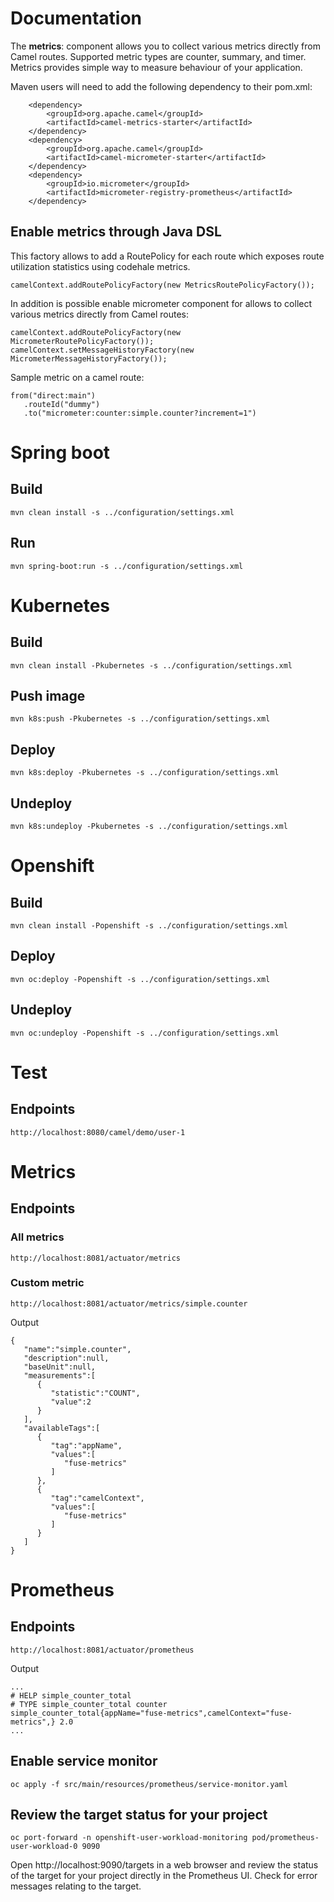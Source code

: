 

# Documentation
The **metrics**: component allows you to collect various metrics directly from Camel routes. Supported metric types are counter, summary, and timer. Metrics provides simple way to measure behaviour of your application. 

Maven users will need to add the following dependency to their pom.xml:
```
    <dependency>
        <groupId>org.apache.camel</groupId>
        <artifactId>camel-metrics-starter</artifactId>
    </dependency>
    <dependency>     
        <groupId>org.apache.camel</groupId>     
        <artifactId>camel-micrometer-starter</artifactId>
    </dependency>
    <dependency>
        <groupId>io.micrometer</groupId>
        <artifactId>micrometer-registry-prometheus</artifactId>
    </dependency>
```

## Enable metrics through Java DSL

This factory allows to add a RoutePolicy for each route which exposes route utilization statistics using codehale metrics.

```
camelContext.addRoutePolicyFactory(new MetricsRoutePolicyFactory());
```

In addition is possible enable micrometer component for allows to collect various metrics directly from Camel routes:
```
camelContext.addRoutePolicyFactory(new MicrometerRoutePolicyFactory());
camelContext.setMessageHistoryFactory(new MicrometerMessageHistoryFactory());
```

Sample metric on a camel route:
```
from("direct:main")
   .routeId("dummy")
   .to("micrometer:counter:simple.counter?increment=1")
```


# Spring boot

## Build
```
mvn clean install -s ../configuration/settings.xml
```

## Run
```
mvn spring-boot:run -s ../configuration/settings.xml
```


# Kubernetes

## Build
```
mvn clean install -Pkubernetes -s ../configuration/settings.xml
```

## Push image
```
mvn k8s:push -Pkubernetes -s ../configuration/settings.xml
```

## Deploy
```
mvn k8s:deploy -Pkubernetes -s ../configuration/settings.xml
```

## Undeploy
```
mvn k8s:undeploy -Pkubernetes -s ../configuration/settings.xml
```


# Openshift

## Build
```
mvn clean install -Popenshift -s ../configuration/settings.xml
```

## Deploy
```
mvn oc:deploy -Popenshift -s ../configuration/settings.xml
```

## Undeploy
```
mvn oc:undeploy -Popenshift -s ../configuration/settings.xml
```


# Test

## Endpoints

```
http://localhost:8080/camel/demo/user-1
```

# Metrics

## Endpoints

### All metrics

```
http://localhost:8081/actuator/metrics
```

### Custom metric

```
http://localhost:8081/actuator/metrics/simple.counter
```

Output
```
{
   "name":"simple.counter",
   "description":null,
   "baseUnit":null,
   "measurements":[
      {
         "statistic":"COUNT",
         "value":2
      }
   ],
   "availableTags":[
      {
         "tag":"appName",
         "values":[
            "fuse-metrics"
         ]
      },
      {
         "tag":"camelContext",
         "values":[
            "fuse-metrics"
         ]
      }
   ]
}
```


# Prometheus

## Endpoints

```
http://localhost:8081/actuator/prometheus
```

Output
```
...
# HELP simple_counter_total  
# TYPE simple_counter_total counter
simple_counter_total{appName="fuse-metrics",camelContext="fuse-metrics",} 2.0
...
```

## Enable service monitor

```
oc apply -f src/main/resources/prometheus/service-monitor.yaml
```

## Review the target status for your project

```
oc port-forward -n openshift-user-workload-monitoring pod/prometheus-user-workload-0 9090
```

Open http://localhost:9090/targets in a web browser and review the status of the target for your project directly in the Prometheus UI. Check for error messages relating to the target.
